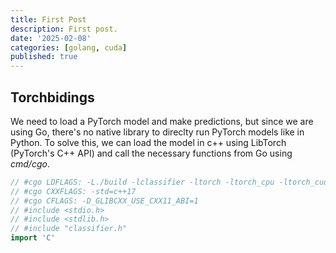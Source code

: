 ```yaml
---
title: First Post
description: First post.
date: '2025-02-08'
categories: [golang, cuda]
published: true
---
```


## Torchbidings

We need to load a PyTorch model and make predictions, but since we are using Go, there's no native library to direclty run PyTorch models like in Python. To solve this, we can load the model in c++ using LibTorch (PyTorch's C++ API) and call the necessary functions from Go using _cmd/cgo_.

```go
// #cgo LDFLAGS: -L./build -lclassifier -ltorch -ltorch_cpu -ltorch_cuda -lcudart -lc10
// #cgo CXXFLAGS: -std=c++17
// #cgo CFLAGS: -D_GLIBCXX_USE_CXX11_ABI=1
// #include <stdio.h>
// #include <stdlib.h>
// #include "classifier.h"
import 'C'
```
